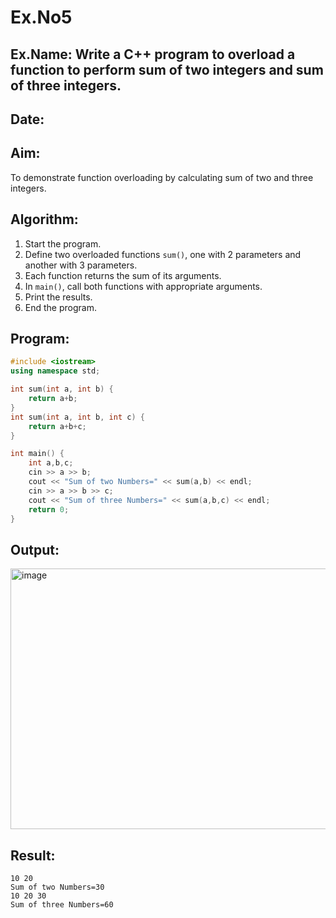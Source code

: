 # Ex.No5
## Ex.Name: Write a C++ program to overload a function to perform sum of two integers and sum of three integers.
## Date:

## Aim:
To demonstrate function overloading by calculating sum of two and three integers.

## Algorithm:
1. Start the program.  
2. Define two overloaded functions `sum()`, one with 2 parameters and another with 3 parameters.  
3. Each function returns the sum of its arguments.  
4. In `main()`, call both functions with appropriate arguments.  
5. Print the results.  
6. End the program.  

## Program:
```cpp
#include <iostream>
using namespace std;

int sum(int a, int b) {
    return a+b;
}
int sum(int a, int b, int c) {
    return a+b+c;
}

int main() {
    int a,b,c;
    cin >> a >> b;
    cout << "Sum of two Numbers=" << sum(a,b) << endl;
    cin >> a >> b >> c;
    cout << "Sum of three Numbers=" << sum(a,b,c) << endl;
    return 0;
}
```


## Output:
<img width="853" height="417" alt="image" src="https://github.com/user-attachments/assets/c0a0d761-ad34-4ea2-86bd-5cc4f1be1dcc" />

## Result:
```
10 20
Sum of two Numbers=30
10 20 30
Sum of three Numbers=60
```
